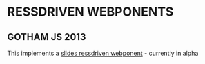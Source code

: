 # RESSDRIVEN WEBPONENTS
## GOTHAM JS 2013


This implements a [slides ressdriven webponent](http://devices.herokuapp.com/components/presnetation/slides) - currently in alpha
